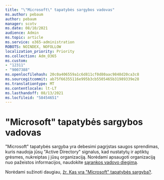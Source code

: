 ```yaml
---
title: "\"Microsoft\" tapatybės sargybos vadovas"
ms.author: pebaum
author: pebaum
manager: scotv
ms.date: 08/10/2021
audience: Admin
ms.topic: article
ms.service: o365-administration
ROBOTS: NOINDEX, NOFOLLOW
localization_priority: Priority
ms.collection: Adm_O365
ms.custom:
- "12311"
- "9007388"
ms.openlocfilehash: 20c0a406559a1c6d811cf0d80aac9848d20ca3c8
ms.sourcegitcommit: ab75f66355116e995b3cb5505465b31989339e28
ms.translationtype: MT
ms.contentlocale: lt-LT
ms.lasthandoff: 08/13/2021
ms.locfileid: "58454651"
---
```

# <a name="microsoft-defender-for-identity-guide"></a>"Microsoft" tapatybės sargybos vadovas

"Microsoft" tapatybės sargyba yra debesimi pagrįstas saugos sprendimas, kuris naudoja jūsų "Active Directory" signalus, kad nustatytų ir aptiktų grėsmes, nukreiptas į jūsų organizaciją. Norėdami apsaugoti organizaciją nuo pažeistos informacijos, naudokite [sąrankos vadovo diegimą](https://portal.office.com/adminportal/home?#/modernonboarding/microsoftdefenderforidentitysetupguide). 

Norėdami sužinoti daugiau, [žr. Kas yra "Microsoft" tapatybės sargyba?](https://docs.microsoft.com/defender-for-identity/what-is).  

